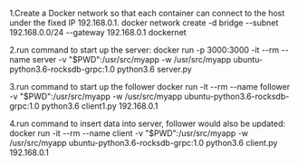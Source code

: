 1.Create a Docker network so that each container can connect to the host under the fixed IP 192.168.0.1.
docker network create -d bridge --subnet 192.168.0.0/24 --gateway 192.168.0.1 dockernet

2.run command to start up the server:
docker run -p 3000:3000 -it --rm --name server -v "$PWD":/usr/src/myapp -w /usr/src/myapp ubuntu-python3.6-rocksdb-grpc:1.0 python3.6 server.py

3.run command to start up the follower 
docker run -it --rm --name follower -v "$PWD":/usr/src/myapp -w /usr/src/myapp ubuntu-python3.6-rocksdb-grpc:1.0 python3.6 client1.py 192.168.0.1

4.run command to insert data into server, follower would also be updated:
docker run -it --rm --name client -v "$PWD":/usr/src/myapp -w /usr/src/myapp ubuntu-python3.6-rocksdb-grpc:1.0 python3.6 client.py 192.168.0.1

